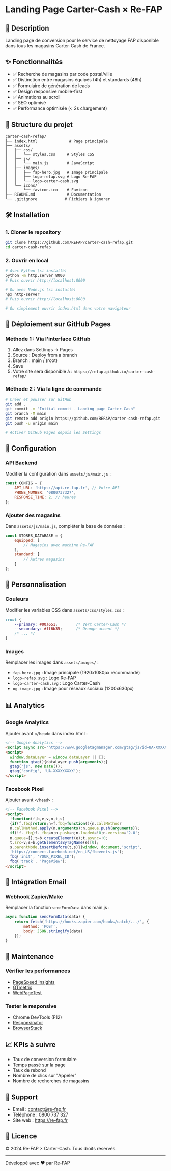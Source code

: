 # Landing Page Carter-Cash × Re-FAP

## 🚀 Description
Landing page de conversion pour le service de nettoyage FAP disponible dans tous les magasins Carter-Cash de France.

## ✨ Fonctionnalités
- ✅ Recherche de magasins par code postal/ville
- ✅ Distinction entre magasins équipés (4h) et standards (48h)
- ✅ Formulaire de génération de leads
- ✅ Design responsive mobile-first
- ✅ Animations au scroll
- ✅ SEO optimisé
- ✅ Performance optimisée (< 2s chargement)

## 📁 Structure du projet
```
carter-cash-refap/
├── index.html              # Page principale
├── assets/
│   ├── css/
│   │   └── styles.css     # Styles CSS
│   ├── js/
│   │   └── main.js        # JavaScript
│   ├── images/
│   │   ├── fap-hero.jpg   # Image principale
│   │   ├── logo-refap.svg # Logo Re-FAP
│   │   └── logo-carter-cash.svg
│   └── icons/
│       └── favicon.ico    # Favicon
├── README.md              # Documentation
└── .gitignore            # Fichiers à ignorer
```

## 🛠️ Installation

### 1. Cloner le repository
```bash
git clone https://github.com/REFAP/carter-cash-refap.git
cd carter-cash-refap
```

### 2. Ouvrir en local
```bash
# Avec Python (si installé)
python -m http.server 8000
# Puis ouvrir http://localhost:8000

# Ou avec Node.js (si installé)
npx http-server
# Puis ouvrir http://localhost:8080

# Ou simplement ouvrir index.html dans votre navigateur
```

## 🚀 Déploiement sur GitHub Pages

### Méthode 1 : Via l'interface GitHub
1. Allez dans Settings → Pages
2. Source : Deploy from a branch
3. Branch : main / (root)
4. Save
5. Votre site sera disponible à : `https://refap.github.io/carter-cash-refap/`

### Méthode 2 : Via la ligne de commande
```bash
# Créer et pousser sur GitHub
git add .
git commit -m "Initial commit - Landing page Carter-Cash"
git branch -M main
git remote add origin https://github.com/REFAP/carter-cash-refap.git
git push -u origin main

# Activer GitHub Pages depuis les Settings
```

## 📝 Configuration

### API Backend
Modifier la configuration dans `assets/js/main.js` :
```javascript
const CONFIG = {
    API_URL: 'https://api.re-fap.fr', // Votre API
    PHONE_NUMBER: '0800737327',
    RESPONSE_TIME: 2, // heures
};
```

### Ajouter des magasins
Dans `assets/js/main.js`, compléter la base de données :
```javascript
const STORES_DATABASE = {
    equipped: [
        // Magasins avec machine Re-FAP
    ],
    standard: [
        // Autres magasins
    ]
};
```

## 🎨 Personnalisation

### Couleurs
Modifier les variables CSS dans `assets/css/styles.css` :
```css
:root {
    --primary: #00a651;        /* Vert Carter-Cash */
    --secondary: #ff6b35;      /* Orange accent */
    /* ... */
}
```

### Images
Remplacer les images dans `assets/images/` :
- `fap-hero.jpg` : Image principale (1920x1080px recommandé)
- `logo-refap.svg` : Logo Re-FAP
- `logo-carter-cash.svg` : Logo Carter-Cash
- `og-image.jpg` : Image pour réseaux sociaux (1200x630px)

## 📊 Analytics

### Google Analytics
Ajouter avant `</head>` dans index.html :
```html
<!-- Google Analytics -->
<script async src="https://www.googletagmanager.com/gtag/js?id=UA-XXXXXXXXX"></script>
<script>
  window.dataLayer = window.dataLayer || [];
  function gtag(){dataLayer.push(arguments);}
  gtag('js', new Date());
  gtag('config', 'UA-XXXXXXXXX');
</script>
```

### Facebook Pixel
Ajouter avant `</head>` :
```html
<!-- Facebook Pixel -->
<script>
  !function(f,b,e,v,n,t,s)
  {if(f.fbq)return;n=f.fbq=function(){n.callMethod?
  n.callMethod.apply(n,arguments):n.queue.push(arguments)};
  if(!f._fbq)f._fbq=n;n.push=n;n.loaded=!0;n.version='2.0';
  n.queue=[];t=b.createElement(e);t.async=!0;
  t.src=v;s=b.getElementsByTagName(e)[0];
  s.parentNode.insertBefore(t,s)}(window, document,'script',
  'https://connect.facebook.net/en_US/fbevents.js');
  fbq('init', 'YOUR_PIXEL_ID');
  fbq('track', 'PageView');
</script>
```

## 📧 Intégration Email

### Webhook Zapier/Make
Remplacer la fonction `sendFormData` dans main.js :
```javascript
async function sendFormData(data) {
    return fetch('https://hooks.zapier.com/hooks/catch/.../', {
        method: 'POST',
        body: JSON.stringify(data)
    });
}
```

## 🔧 Maintenance

### Vérifier les performances
- [PageSpeed Insights](https://pagespeed.web.dev/)
- [GTmetrix](https://gtmetrix.com/)
- [WebPageTest](https://www.webpagetest.org/)

### Tester le responsive
- Chrome DevTools (F12)
- [Responsinator](http://www.responsinator.com/)
- [BrowserStack](https://www.browserstack.com/)

## 📈 KPIs à suivre
- Taux de conversion formulaire
- Temps passé sur la page
- Taux de rebond
- Nombre de clics sur "Appeler"
- Nombre de recherches de magasins

## 🤝 Support
- Email : contact@re-fap.fr
- Téléphone : 0800 737 327
- Site web : https://re-fap.fr

## 📄 Licence
© 2024 Re-FAP × Carter-Cash. Tous droits réservés.

---
Développé avec ❤️ par Re-FAP
